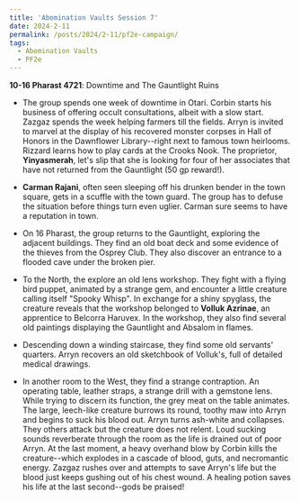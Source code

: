 ```yaml
---
title: 'Abomination Vaults Session 7'
date: 2024-2-11
permalink: /posts/2024/2-11/pf2e-campaign/
tags:
  - Abomination Vaults
  - PF2e
---
```



**10-16 Pharast 4721**: Downtime and The Gauntlight Ruins

- The group spends one week of downtime in Otari. Corbin starts his business of offering occult consultations, albeit with a slow start. Zazgaz spends the week helping farmers till the fields. Arryn is invited to marvel at the display of his recovered monster corpses in Hall of Honors in the Dawnflower Library--right next to famous town heirlooms. Rizzard learns how to play cards at the Crooks Nook. The proprietor, **Yinyasmerah**, let's slip that she is looking for four of her associates that have not returned from the Gauntlight (50 gp reward!).

- **Carman Rajani**, often seen sleeping off his drunken bender in the town square, gets in a scuffle with the town guard. The group has to defuse the situation before things turn even uglier. Carman sure seems to have a reputation in town.

- On 16 Pharast, the group returns to the Gauntlight, exploring the adjacent buildings. They find an old boat deck and some evidence of the thieves from the Osprey Club. They also discover an entrance to a flooded cave under the broken pier. 

- To the North, the explore an old lens workshop. They fight with a flying bird puppet, animated by a strange gem, and encounter a little creature calling itself "Spooky Whisp". In exchange for a shiny spyglass, the creature reveals that the workshop belonged to **Volluk Azrinae**, an apprentice to Belcorra Haruvex. In the workshop, they also find several old paintings displaying the Gauntlight and Absalom in flames.

- Descending down a winding staircase, they find some old servants' quarters. Arryn recovers an old sketchbook of Volluk's, full of detailed medical drawings. 

- In another room to the West, they find a strange contraption. An operating table, leather straps, a strange drill with a gemstone lens. While trying to discern its function, the grey meat on the table animates. The large, leech-like creature burrows its round, toothy maw into Arryn and begins to suck his blood out. Arryn turns ash-white and collapses. They others attack but the creature does not relent. Loud sucking sounds reverberate through the room as the life is drained out of poor Arryn. At the last moment, a heavy overhand blow by Corbin kills the creature--which explodes in a cascade of blood, guts, and necromantic energy. Zazgaz rushes over and attempts to save Arryn's life but the blood just keeps gushing out of his chest wound. A healing potion saves his life at the last second--gods be praised!



